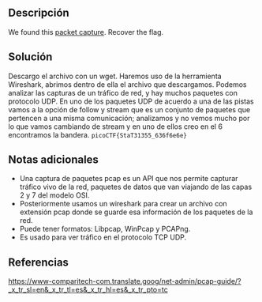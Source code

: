 
## Descripción

We found this [packet capture](https://jupiter.challenges.picoctf.org/static/483e50268fe7e015c49caf51a69063d0/capture.pcap). Recover the flag.

## Solución

Descargo el archivo con un wget.
Haremos uso de la herramienta Wireshark, abrimos dentro de ella el archivo que descargamos. Podemos analizar las capturas de un tráfico de red, y hay muchos paquetes con protocolo UDP.
En uno de los paquetes UDP de acuerdo a una de las pistas vamos a la opción de follow y stream que es un conjunto de paquetes que pertencen a una misma comunicación; analizamos y no vemos mucho por lo que vamos cambiando de stream y en uno de ellos creo en el 6 encontramos la bandera.
`picoCTF{StaT31355_636f6e6e}`

## Notas adicionales

- Una captura de paquetes pcap es un API que nos permite capturar tráfico vivo de la red, paquetes de datos que van viajando de las capas 2 y 7 del modelo OSI.
- Posteriormente usamos un wireshark para crear un archivo con extensión pcap donde se guarde esa información de los paquetes de la red.
- Puede tener formatos: Libpcap, WinPcap y PCAPng.
- Es usado para ver tráfico en el protocolo TCP UDP.

## Referencias

https://www-comparitech-com.translate.goog/net-admin/pcap-guide/?_x_tr_sl=en&_x_tr_tl=es&_x_tr_hl=es&_x_tr_pto=tc